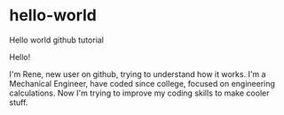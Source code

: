 # hello-world
Hello world github tutorial

Hello!

I'm Rene, new user on github, trying to understand how it works.
I'm a Mechanical Engineer, have coded since college, focused on engineering calculations. Now I'm trying to improve my coding skills to make cooler stuff.
